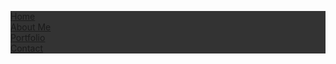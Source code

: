 <html>
<head>
<style>
ul {
  list-style-type: none;
  margin: 0;
  padding: 0;
  overflow: hidden;
  background-color: #333333;
}

li {
  float: left;
}

li a {
  display: block;
  color: black;
  text-align: center;
  padding: 16px;
  text-decoration: none;
}

li a:hover {
  background-color: #ffffff;
}
</style>
</head>
<body>

<ul>
  <li><a href="#home">Home</a></li>
  <li><a href="#news">About Me</a></li>
  <li><a href="#contact">Portfolio</a></li>
  <li><a href="#about">Contact</a></li>
</ul>

</body>
</html>
